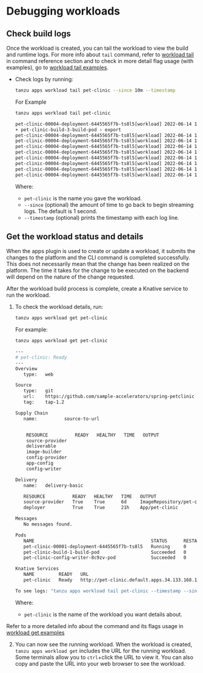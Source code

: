 # Debugging workloads

## <a id="check-build-logs"></a> Check build logs

Once the workload is created, you can tail the workload to view the build and runtime logs. For more info about `tail` command, refer to [workload tail](command-reference/tanzu-apps-workload-tail.md) in command reference section and to check in more detail flag usage (with examples), go to [workload tail examples](./commands-details/workload_tail.md).

- Check logs by running:

    ```bash
    tanzu apps workload tail pet-clinic --since 10m --timestamp
    ```
    
    For Example

    ```bash
    tanzu apps workload tail pet-clinic

    pet-clinic-00004-deployment-6445565f7b-ts8l5[workload] 2022-06-14 16:28:52.684  INFO 1 --- [           main] org.apache.catalina.core.StandardEngine  : Starting Servlet engine: [Apache Tomcat/9.0.63]
    + pet-clinic-build-3-build-pod › export
    pet-clinic-00004-deployment-6445565f7b-ts8l5[workload] 2022-06-14 16:28:52.699  INFO 1 --- [           main] o.a.c.c.C.[Tomcat-1].[localhost].[/]     : Initializing Spring embedded WebApplicationContext
    pet-clinic-00004-deployment-6445565f7b-ts8l5[workload] 2022-06-14 16:28:52.699  INFO 1 --- [           main] w.s.c.ServletWebServerApplicationContext : Root WebApplicationContext: initialization completed in 131 ms
    pet-clinic-00004-deployment-6445565f7b-ts8l5[workload] 2022-06-14 16:28:52.755  INFO 1 --- [           main] o.s.b.a.e.web.EndpointLinksResolver      : Exposing 13 endpoint(s) beneath base path '/actuator'
    pet-clinic-00004-deployment-6445565f7b-ts8l5[workload] 2022-06-14 16:28:53.059  INFO 1 --- [           main] o.s.b.w.embedded.tomcat.TomcatWebServer  : Tomcat started on port(s): 8081 (http) with context path ''
    pet-clinic-00004-deployment-6445565f7b-ts8l5[workload] 2022-06-14 16:28:53.074  INFO 1 --- [           main] o.s.s.petclinic.PetClinicApplication     : Started PetClinicApplication in 8.373 seconds (JVM running for 8.993)
    pet-clinic-00004-deployment-6445565f7b-ts8l5[workload] 2022-06-14 16:28:53.229  INFO 1 --- [nio-8081-exec-1] o.a.c.c.C.[Tomcat-1].[localhost].[/]     : Initializing Spring DispatcherServlet 'dispatcherServlet'
    pet-clinic-00004-deployment-6445565f7b-ts8l5[workload] 2022-06-14 16:28:53.229  INFO 1 --- [nio-8081-exec-1] o.s.web.servlet.DispatcherServlet        : Initializing Servlet 'dispatcherServlet'
    pet-clinic-00004-deployment-6445565f7b-ts8l5[workload] 2022-06-14 16:28:53.231  INFO 1 --- [nio-8081-exec-1] o.s.web.servlet.DispatcherServlet        : Completed initialization in 2 ms
    ```

    Where:

    - `pet-clinic` is the name you gave the workload.
    - `--since` (optional) the amount of time to go back to begin streaming logs. The default is 1 second.
    - `--timestamp` (optional) prints the timestamp with each log line.

## <a id="workload-status"></a> Get the workload status and details

When the apps plugin is used to create or update a workload, it submits the changes to the platform and the CLI command is completed successfully. This does not necessarily mean that the change has been realized on the platform. The time it takes for the change to be executed on the backend will depend on the nature of the change requested.

After the workload build process is complete, create a Knative service to run the workload.

1. To check the workload details, run:
    ```bash
   tanzu apps workload get pet-clinic
   ```
    For example:

    ```bash
   tanzu apps workload get pet-clinic

    ---
    # pet-clinic: Ready
    ---
    Overview
       type:   web

    Source
       type:   git
       url:    https://github.com/sample-accelerators/spring-petclinic
       tag:    tap-1.2

    Supply Chain
       name:          source-to-url


        RESOURCE          READY   HEALTHY   TIME   OUTPUT
        source-provider
        deliverable
        image-builder
        config-provider
        app-config
        config-writer

    Delivery
       name:   delivery-basic

       RESOURCE          READY   HEALTHY   TIME   OUTPUT
       source-provider   True    True      6d     ImageRepository/pet-clinic-delivery
       deployer          True    True      21h    App/pet-clinic

    Messages
       No messages found.

    Pods
       NAME                                           STATUS      RESTARTS   AGE
       pet-clinic-00001-deployment-6445565f7b-ts8l5   Running     0          102s
       pet-clinic-build-1-build-pod                   Succeeded   0          102s
       pet-clinic-config-writer-8c9zv-pod             Succeeded   0          2m7s

    Knative Services
       NAME         READY   URL
       pet-clinic   Ready   http://pet-clinic.default.apps.34.133.168.14.nip.io

    To see logs: "tanzu apps workload tail pet-clinic --timestamp --since 1h"

    ```

    Where:

    - `pet-clinic` is the name of the workload you want details about.

Refer to a more detailed info about the command and its flags usage in [workload get examples](./commands-details/workload_get.md)

2. You can now see the running workload. When the workload is created, `tanzu apps workload get` includes the URL for the running workload. Some terminals allow you to `ctrl`+click the URL to view it. You can also copy and paste the URL into your web browser to see the workload.
